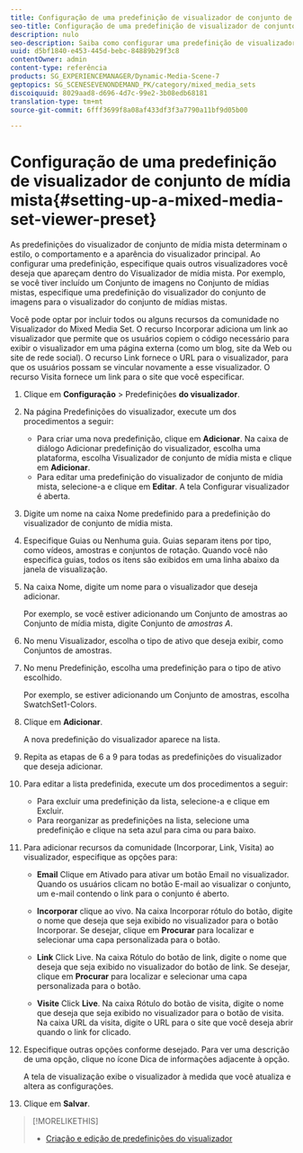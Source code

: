 ```yaml
---
title: Configuração de uma predefinição de visualizador de conjunto de mídia mista
seo-title: Configuração de uma predefinição de visualizador de conjunto de mídia mista
description: nulo
seo-description: Saiba como configurar uma predefinição de visualizador de conjunto de mídia mista.
uuid: d5bf1840-e453-445d-bebc-84889b29f3c8
contentOwner: admin
content-type: referência
products: SG_EXPERIENCEMANAGER/Dynamic-Media-Scene-7
geptopics: SG_SCENESEVENONDEMAND_PK/category/mixed_media_sets
discoiquuid: 8029aad8-d696-4d7c-99e2-3b08edb68181
translation-type: tm+mt
source-git-commit: 6fff3699f8a08af433df3f3a7790a11bf9d05b00

---
```



# Configuração de uma predefinição de visualizador de conjunto de mídia mista{#setting-up-a-mixed-media-set-viewer-preset}

As predefinições do visualizador de conjunto de mídia mista determinam o estilo, o comportamento e a aparência do visualizador principal. Ao configurar uma predefinição, especifique quais outros visualizadores você deseja que apareçam dentro do Visualizador de mídia mista. Por exemplo, se você tiver incluído um Conjunto de imagens no Conjunto de mídias mistas, especifique uma predefinição do visualizador do conjunto de imagens para o visualizador do conjunto de mídias mistas.

Você pode optar por incluir todos ou alguns recursos da comunidade no Visualizador do Mixed Media Set. O recurso Incorporar adiciona um link ao visualizador que permite que os usuários copiem o código necessário para exibir o visualizador em uma página externa (como um blog, site da Web ou site de rede social). O recurso Link fornece o URL para o visualizador, para que os usuários possam se vincular novamente a esse visualizador. O recurso Visita fornece um link para o site que você especificar.

1. Clique em **Configuração** &gt; Predefinições **do visualizador**.
1. Na página Predefinições do visualizador, execute um dos procedimentos a seguir:

   * Para criar uma nova predefinição, clique em **Adicionar**. Na caixa de diálogo Adicionar predefinição do visualizador, escolha uma plataforma, escolha Visualizador de conjunto de mídia mista e clique em **Adicionar**.
   * Para editar uma predefinição do visualizador de conjunto de mídia mista, selecione-a e clique em **Editar**.
   A tela Configurar visualizador é aberta.

1. Digite um nome na caixa Nome predefinido para a predefinição do visualizador de conjunto de mídia mista.
1. Especifique Guias ou Nenhuma guia. Guias separam itens por tipo, como vídeos, amostras e conjuntos de rotação. Quando você não especifica guias, todos os itens são exibidos em uma linha abaixo da janela de visualização.
1. Na caixa Nome, digite um nome para o visualizador que deseja adicionar.

   Por exemplo, se você estiver adicionando um Conjunto de amostras ao Conjunto de mídia mista, digite Conjunto de *amostras A*.

1. No menu Visualizador, escolha o tipo de ativo que deseja exibir, como Conjuntos de amostras.
1. No menu Predefinição, escolha uma predefinição para o tipo de ativo escolhido.

   Por exemplo, se estiver adicionando um Conjunto de amostras, escolha SwatchSet1-Colors.

1. Clique em **Adicionar**.

   A nova predefinição do visualizador aparece na lista.

1. Repita as etapas de 6 a 9 para todas as predefinições do visualizador que deseja adicionar.
1. Para editar a lista predefinida, execute um dos procedimentos a seguir:

   * Para excluir uma predefinição da lista, selecione-a e clique em Excluir.
   * Para reorganizar as predefinições na lista, selecione uma predefinição e clique na seta azul para cima ou para baixo.

1. Para adicionar recursos da comunidade (Incorporar, Link, Visita) ao visualizador, especifique as opções para:

   * **Email** Clique em Ativado para ativar um botão Email no visualizador. Quando os usuários clicam no botão E-mail ao visualizar o conjunto, um e-mail contendo o link para o conjunto é aberto.

   * **Incorporar** clique ao vivo. Na caixa Incorporar rótulo do botão, digite o nome que deseja que seja exibido no visualizador para o botão Incorporar. Se desejar, clique em **Procurar** para localizar e selecionar uma capa personalizada para o botão.

   * **Link** Click Live. Na caixa Rótulo do botão de link, digite o nome que deseja que seja exibido no visualizador do botão de link. Se desejar, clique em **Procurar** para localizar e selecionar uma capa personalizada para o botão.

   * **Visite** Click **Live**. Na caixa Rótulo do botão de visita, digite o nome que deseja que seja exibido no visualizador para o botão de visita. Na caixa URL da visita, digite o URL para o site que você deseja abrir quando o link for clicado.

1. Especifique outras opções conforme desejado. Para ver uma descrição de uma opção, clique no ícone Dica de informações adjacente à opção.

   A tela de visualização exibe o visualizador à medida que você atualiza e altera as configurações.

1. Clique em **Salvar**.

>[!MORELIKETHIS]
>
>* [Criação e edição de predefinições do visualizador](application-setup.md#adding_and_editing_viewer_presets)

